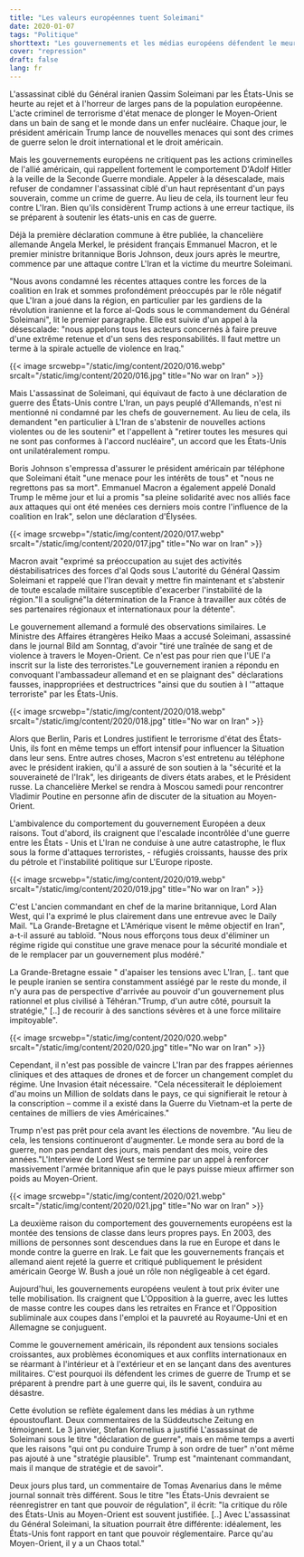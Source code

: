 ```yaml
---
title: "Les valeurs européennes tuent Soleimani"
date: 2020-01-07
tags: "Politique"
shorttext: "Les gouvernements et les médias européens défendent le meurtre de Soleimani et s'étonnent que la Chine se moque des criminels."
cover: "repression"
draft: false
lang: fr
---
```


L'assassinat ciblé du Général iranien Qassim Soleimani par les États-Unis se heurte au rejet et à l'horreur de larges pans de la population européenne. L'acte criminel de terrorisme d'état menace de plonger le Moyen-Orient dans un bain de sang et le monde dans un enfer nucléaire. Chaque jour, le président américain Trump lance de nouvelles menaces qui sont des crimes de guerre selon le droit international et le droit américain.

Mais les gouvernements européens ne critiquent pas les actions criminelles de l'allié américain, qui rappellent fortement le comportement D'Adolf Hitler à la veille de la Seconde Guerre mondiale. Appeler à la désescalade, mais refuser de condamner l'assassinat ciblé d'un haut représentant d'un pays souverain, comme un crime de guerre. Au lieu de cela, ils tournent leur feu contre L'Iran. Bien qu'ils considèrent Trump actions à une erreur tactique, ils se préparent à soutenir les états-unis en cas de guerre.

Déjà la première déclaration commune à être publiée, la chancelière allemande Angela Merkel, le président français Emmanuel Macron, et le premier ministre britannique Boris Johnson, deux jours après le meurtre, commence par une attaque contre L'Iran et la victime du meurtre Soleimani.

"Nous avons condamné les récentes attaques contre les forces de la coalition en Irak et sommes profondément préoccupés par le rôle négatif que L'Iran a joué dans la région, en particulier par les gardiens de la révolution iranienne et la force al-Qods sous le commandement du Général Soleimani", lit le premier paragraphe. Elle est suivie d'un appel à la désescalade: "nous appelons tous les acteurs concernés à faire preuve d'une extrême retenue et d'un sens des responsabilités. Il faut mettre un terme à la spirale actuelle de violence en Iraq."

{{< image srcwebp="/static/img/content/2020/016.webp" srcalt="/static/img/content/2020/016.jpg" title="No war on Iran" >}}

Mais L'assassinat de Soleimani, qui équivaut de facto à une déclaration de guerre des États-Unis contre L'Iran, un pays peuplé d'Allemands, n'est ni mentionné ni condamné par les chefs de gouvernement. Au lieu de cela, ils demandent "en particulier à L'Iran de s'abstenir de nouvelles actions violentes ou de les soutenir" et l'appellent à "retirer toutes les mesures qui ne sont pas conformes à l'accord nucléaire", un accord que les États-Unis ont unilatéralement rompu.

Boris Johnson s'empressa d'assurer le président américain par téléphone que Soleimani était "une menace pour les intérêts de tous" et "nous ne regrettons pas sa mort". Emmanuel Macron a également appelé Donald Trump le même jour et lui a promis "sa pleine solidarité avec nos alliés face aux attaques qui ont été menées ces derniers mois contre l'influence de la coalition en Irak", selon une déclaration d'Élysées.

{{< image srcwebp="/static/img/content/2020/017.webp" srcalt="/static/img/content/2020/017.jpg" title="No war on Iran" >}}

Macron avait "exprimé sa préoccupation au sujet des activités déstabilisatrices des forces d'al Qods sous L'autorité du Général Qassim Soleimani et rappelé que l'Iran devait y mettre fin maintenant et s'abstenir de toute escalade militaire susceptible d'exacerber l'instabilité de la région."Il a souligné"la détermination de la France à travailler aux côtés de ses partenaires régionaux et internationaux pour la détente".

Le gouvernement allemand a formulé des observations similaires. Le Ministre des Affaires étrangères Heiko Maas a accusé Soleimani, assassiné dans le journal Bild am Sonntag, d'avoir "tiré une traînée de sang et de violence à travers le Moyen-Orient. Ce n'est pas pour rien que l'UE l'a inscrit sur la liste des terroristes."Le gouvernement iranien a répondu en convoquant l'ambassadeur allemand et en se plaignant des" déclarations fausses, inappropriées et destructrices "ainsi que du soutien à l '"attaque terroriste" par les États-Unis.

{{< image srcwebp="/static/img/content/2020/018.webp" srcalt="/static/img/content/2020/018.jpg" title="No war on Iran" >}}

Alors que Berlin, Paris et Londres justifient le terrorisme d'état des États-Unis, ils font en même temps un effort intensif pour influencer la Situation dans leur sens. Entre autres choses, Macron s'est entretenu au téléphone avec le président irakien, qu'il a assuré de son soutien à la "sécurité et la souveraineté de l'Irak", les dirigeants de divers états arabes, et le Président russe. La chancelière Merkel se rendra à Moscou samedi pour rencontrer Vladimir Poutine en personne afin de discuter de la situation au Moyen-Orient.

L'ambivalence du comportement du gouvernement Européen a deux raisons. Tout d'abord, ils craignent que l'escalade incontrôlée d'une guerre entre les États - Unis et L'Iran ne conduise à une autre catastrophe, le flux sous la forme d'attaques terroristes, - réfugiés croissants, hausse des prix du pétrole et l'instabilité politique sur L'Europe riposte.

{{< image srcwebp="/static/img/content/2020/019.webp" srcalt="/static/img/content/2020/019.jpg" title="No war on Iran" >}}

C'est L'ancien commandant en chef de la marine britannique, Lord Alan West, qui l'a exprimé le plus clairement dans une entrevue avec le Daily Mail. "La Grande-Bretagne et L'Amérique visent le même objectif en Iran", a-t-il assuré au tabloïd. "Nous nous efforçons tous deux d'éliminer un régime rigide qui constitue une grave menace pour la sécurité mondiale et de le remplacer par un gouvernement plus modéré."

La Grande-Bretagne essaie " d'apaiser les tensions avec L'Iran, [.. tant que le peuple iranien se sentira constamment assiégé par le reste du monde, il n'y aura pas de perspective d'arrivée au pouvoir d'un gouvernement plus rationnel et plus civilisé à Téhéran."Trump, d'un autre côté, poursuit la stratégie," [..] de recourir à des sanctions sévères et à une force militaire impitoyable".

{{< image srcwebp="/static/img/content/2020/020.webp" srcalt="/static/img/content/2020/020.jpg" title="No war on Iran" >}}

Cependant, il n'est pas possible de vaincre L'Iran par des frappes aériennes cliniques et des attaques de drones et de forcer un changement complet du régime. Une Invasion était nécessaire. "Cela nécessiterait le déploiement d'au moins un Million de soldats dans le pays, ce qui signifierait le retour à la conscription – comme il a existé dans la Guerre du Vietnam-et la perte de centaines de milliers de vies Américaines."

Trump n'est pas prêt pour cela avant les élections de novembre. "Au lieu de cela, les tensions continueront d'augmenter. Le monde sera au bord de la guerre, non pas pendant des jours, mais pendant des mois, voire des années."L'Interview de Lord West se termine par un appel à renforcer massivement l'armée britannique afin que le pays puisse mieux affirmer son poids au Moyen-Orient.

{{< image srcwebp="/static/img/content/2020/021.webp" srcalt="/static/img/content/2020/021.jpg" title="No war on Iran" >}}

La deuxième raison du comportement des gouvernements européens est la montée des tensions de classe dans leurs propres pays. En 2003, des millions de personnes sont descendues dans la rue en Europe et dans le monde contre la guerre en Irak. Le fait que les gouvernements français et allemand aient rejeté la guerre et critiqué publiquement le président américain George W. Bush a joué un rôle non négligeable à cet égard.

Aujourd'hui, les gouvernements européens veulent à tout prix éviter une telle mobilisation. Ils craignent que L'Opposition à la guerre, avec les luttes de masse contre les coupes dans les retraites en France et l'Opposition subliminale aux coupes dans l'emploi et la pauvreté au Royaume-Uni et en Allemagne se conjuguent.

Comme le gouvernement américain, ils répondent aux tensions sociales croissantes, aux problèmes économiques et aux conflits internationaux en se réarmant à l'intérieur et à l'extérieur et en se lançant dans des aventures militaires. C'est pourquoi ils défendent les crimes de guerre de Trump et se préparent à prendre part à une guerre qui, ils le savent, conduira au désastre.

Cette évolution se reflète également dans les médias à un rythme époustouflant. Deux commentaires de la Süddeutsche Zeitung en témoignent. Le 3 janvier, Stefan Kornelius a justifié L'assassinat de Soleimani sous le titre "déclaration de guerre", mais en même temps a averti que les raisons "qui ont pu conduire Trump à son ordre de tuer" n'ont même pas ajouté à une "stratégie plausible". Trump est "maintenant commandant, mais il manque de stratégie et de savoir".

Deux jours plus tard, un commentaire de Tomas Avenarius dans le même journal sonnait très différent. Sous le titre "les États-Unis devraient se réenregistrer en tant que pouvoir de régulation", il écrit: "la critique du rôle des États-Unis au Moyen-Orient est souvent justifiée. [..] Avec L'assassinat du Général Soleimani, la situation pourrait être différente: idéalement, les États-Unis font rapport en tant que pouvoir réglementaire. Parce qu'au Moyen-Orient, il y a un Chaos total."
